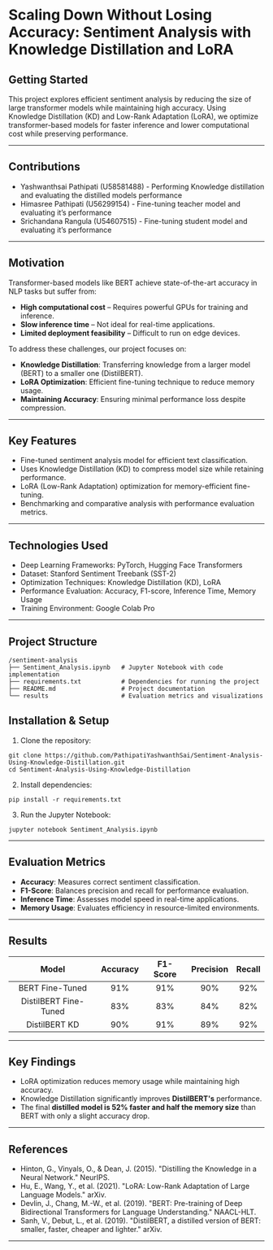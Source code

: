 # **Scaling Down Without Losing Accuracy: Sentiment Analysis with Knowledge Distillation and LoRA**

## **Getting Started**
This project explores efficient sentiment analysis by reducing the size of large transformer models while maintaining high accuracy. Using Knowledge Distillation (KD) and Low-Rank Adaptation (LoRA), we optimize transformer-based models for faster inference and lower computational cost while preserving performance.

---

## **Contributions**
- Yashwanthsai Pathipati (U58581488) - Performing Knowledge distillation and evaluating the distilled models performance
- Himasree Pathipati (U56299154) - Fine-tuning teacher model and evaluating it’s performance
- Srichandana Rangula (U54607515) - Fine-tuning student model and evaluating it’s performance

---

## **Motivation**
Transformer-based models like BERT achieve state-of-the-art accuracy in NLP tasks but suffer from:

- **High computational cost** – Requires powerful GPUs for training and inference.
- **Slow inference time** – Not ideal for real-time applications.
- **Limited deployment feasibility** – Difficult to run on edge devices.

To address these challenges, our project focuses on:
- **Knowledge Distillation**: Transferring knowledge from a larger model (BERT) to a smaller one (DistilBERT).
- **LoRA Optimization**: Efficient fine-tuning technique to reduce memory usage.
- **Maintaining Accuracy**: Ensuring minimal performance loss despite compression.

---

## **Key Features**
- Fine-tuned sentiment analysis model for efficient text classification. 
- Uses Knowledge Distillation (KD) to compress model size while retaining performance. 
- LoRA (Low-Rank Adaptation) optimization for memory-efficient fine-tuning. 
- Benchmarking and comparative analysis with performance evaluation metrics.

---

## **Technologies Used**
- Deep Learning Frameworks: PyTorch, Hugging Face Transformers 
- Dataset: Stanford Sentiment Treebank (SST-2)
- Optimization Techniques: Knowledge Distillation (KD), LoRA 
- Performance Evaluation: Accuracy, F1-score, Inference Time, Memory Usage 
- Training Environment: Google Colab Pro

---

## **Project Structure**
```
/sentiment-analysis
├── Sentiment_Analysis.ipynb   # Jupyter Notebook with code implementation
├── requirements.txt           # Dependencies for running the project
├── README.md                  # Project documentation
└── results                    # Evaluation metrics and visualizations

```

## **Installation & Setup**
1. Clone the repository:

```
git clone https://github.com/PathipatiYashwanthSai/Sentiment-Analysis-Using-Knowledge-Distillation.git
cd Sentiment-Analysis-Using-Knowledge-Distillation
```

2. Install dependencies:

```
pip install -r requirements.txt
```

3. Run the Jupyter Notebook:

```
jupyter notebook Sentiment_Analysis.ipynb
```
---

## **Evaluation Metrics**
- **Accuracy**: Measures correct sentiment classification.
- **F1-Score**: Balances precision and recall for performance evaluation.
- **Inference Time**: Assesses model speed in real-time applications.
- **Memory Usage**: Evaluates efficiency in resource-limited environments.

---

## **Results**

|         Model         | Accuracy | F1-Score | Precision | Recall |
|:---------------------:|:--------:|:--------:|:---------:|:------:|
|    BERT Fine-Tuned    |   91%    |   91%    |    90%    |  92%   |
| DistilBERT Fine-Tuned |   83%    |   83%	   |    84%    |  82%   |
|     DistilBERT KD     |   90%    |   91%    |    89%    |  92%   |

---

## **Key Findings**

- LoRA optimization reduces memory usage while maintaining high accuracy.
- Knowledge Distillation significantly improves **DistilBERT's** performance.
- The final **distilled model is 52% faster and half the memory size** than BERT with only a slight accuracy drop.

---

## **References**
- Hinton, G., Vinyals, O., & Dean, J. (2015). "Distilling the Knowledge in a Neural Network." NeurIPS. 
- Hu, E., Wang, Y., et al. (2021). "LoRA: Low-Rank Adaptation of Large Language Models." arXiv.
- Devlin, J., Chang, M.-W., et al. (2019). "BERT: Pre-training of Deep Bidirectional Transformers for Language Understanding." NAACL-HLT.
- Sanh, V., Debut, L., et al. (2019). "DistilBERT, a distilled version of BERT: smaller, faster, cheaper and lighter." arXiv.

---